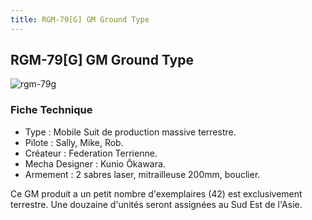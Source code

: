 ```yaml
---
title: RGM-79[G] GM Ground Type
---
```


RGM-79[G] GM Ground Type
------------------------


![rgm-79g](/images/stories/saga/08thmsteam/mechas/fede/rgm-79g.png)


### Fiche Technique


* Type : Mobile Suit de production massive terrestre.
* Pilote : Sally, Mike, Rob.
* Créateur : Federation Terrienne.
* Mecha Designer : Kunio Ôkawara.
* Armement : 2 sabres laser, mitrailleuse 200mm, bouclier.


Ce GM produit a un petit nombre d'exemplaires (42) est exclusivement terrestre. Une douzaine d'unités seront assignées au Sud Est de l'Asie.

